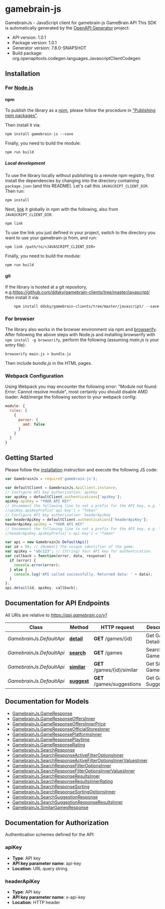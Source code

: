 # gamebrain-js

GamebrainJs - JavaScript client for gamebrain-js
GameBrain API
This SDK is automatically generated by the [OpenAPI Generator](https://openapi-generator.tech) project:

- API version: 1.0.1
- Package version: 1.0.1
- Generator version: 7.8.0-SNAPSHOT
- Build package: org.openapitools.codegen.languages.JavascriptClientCodegen

## Installation

### For [Node.js](https://nodejs.org/)

#### npm

To publish the library as a [npm](https://www.npmjs.com/), please follow the procedure in ["Publishing npm packages"](https://docs.npmjs.com/getting-started/publishing-npm-packages).

Then install it via:

```shell
npm install gamebrain-js --save
```

Finally, you need to build the module:

```shell
npm run build
```

##### Local development

To use the library locally without publishing to a remote npm registry, first install the dependencies by changing into the directory containing `package.json` (and this README). Let's call this `JAVASCRIPT_CLIENT_DIR`. Then run:

```shell
npm install
```

Next, [link](https://docs.npmjs.com/cli/link) it globally in npm with the following, also from `JAVASCRIPT_CLIENT_DIR`:

```shell
npm link
```

To use the link you just defined in your project, switch to the directory you want to use your gamebrain-js from, and run:

```shell
npm link /path/to/<JAVASCRIPT_CLIENT_DIR>
```

Finally, you need to build the module:

```shell
npm run build
```

#### git

If the library is hosted at a git repository, e.g.https://github.com/ddsky/gamebrain-clients/tree/master/javascript/
then install it via:

```shell
    npm install ddsky/gamebrain-clients/tree/master/javascript/ --save
```

### For browser

The library also works in the browser environment via npm and [browserify](http://browserify.org/). After following
the above steps with Node.js and installing browserify with `npm install -g browserify`,
perform the following (assuming *main.js* is your entry file):

```shell
browserify main.js > bundle.js
```

Then include *bundle.js* in the HTML pages.

### Webpack Configuration

Using Webpack you may encounter the following error: "Module not found: Error:
Cannot resolve module", most certainly you should disable AMD loader. Add/merge
the following section to your webpack config:

```javascript
module: {
  rules: [
    {
      parser: {
        amd: false
      }
    }
  ]
}
```

## Getting Started

Please follow the [installation](#installation) instruction and execute the following JS code:

```javascript
var GamebrainJs = require('gamebrain-js');

var defaultClient = GamebrainJs.ApiClient.instance;
// Configure API key authorization: apiKey
var apiKey = defaultClient.authentications['apiKey'];
apiKey.apiKey = "YOUR API KEY"
// Uncomment the following line to set a prefix for the API key, e.g. "Token" (defaults to null)
//apiKey.apiKeyPrefix['api-key'] = "Token"
// Configure API key authorization: headerApiKey
var headerApiKey = defaultClient.authentications['headerApiKey'];
headerApiKey.apiKey = "YOUR API KEY"
// Uncomment the following line to set a prefix for the API key, e.g. "Token" (defaults to null)
//headerApiKey.apiKeyPrefix['x-api-key'] = "Token"

var api = new GamebrainJs.DefaultApi()
var id = 56; // {Number} The unique identifier of the game.
var apiKey = "abc123"; // {String} Your API key for authentication.
var callback = function(error, data, response) {
  if (error) {
    console.error(error);
  } else {
    console.log('API called successfully. Returned data: ' + data);
  }
};
api.detail(id, apiKey, callback);

```

## Documentation for API Endpoints

All URIs are relative to *https://api.gamebrain.co/v1*

Class | Method | HTTP request | Description
------------ | ------------- | ------------- | -------------
*GamebrainJs.DefaultApi* | [**detail**](docs/DefaultApi.md#detail) | **GET** /games/{id} | Get Game Details
*GamebrainJs.DefaultApi* | [**search**](docs/DefaultApi.md#search) | **GET** /games | Search Games
*GamebrainJs.DefaultApi* | [**similar**](docs/DefaultApi.md#similar) | **GET** /games/{id}/similar | Get Similar Games
*GamebrainJs.DefaultApi* | [**suggest**](docs/DefaultApi.md#suggest) | **GET** /games/suggestions | Get Game Suggestions


## Documentation for Models

 - [GamebrainJs.GameResponse](docs/GameResponse.md)
 - [GamebrainJs.GameResponseOffersInner](docs/GameResponseOffersInner.md)
 - [GamebrainJs.GameResponseOffersInnerPrice](docs/GameResponseOffersInnerPrice.md)
 - [GamebrainJs.GameResponseOfficialStoresInner](docs/GameResponseOfficialStoresInner.md)
 - [GamebrainJs.GameResponsePlatformsInner](docs/GameResponsePlatformsInner.md)
 - [GamebrainJs.GameResponsePlaytime](docs/GameResponsePlaytime.md)
 - [GamebrainJs.GameResponseRating](docs/GameResponseRating.md)
 - [GamebrainJs.SearchResponse](docs/SearchResponse.md)
 - [GamebrainJs.SearchResponseActiveFilterOptionsInner](docs/SearchResponseActiveFilterOptionsInner.md)
 - [GamebrainJs.SearchResponseActiveFilterOptionsInnerValuesInner](docs/SearchResponseActiveFilterOptionsInnerValuesInner.md)
 - [GamebrainJs.SearchResponseFilterOptionsInner](docs/SearchResponseFilterOptionsInner.md)
 - [GamebrainJs.SearchResponseFilterOptionsInnerValuesInner](docs/SearchResponseFilterOptionsInnerValuesInner.md)
 - [GamebrainJs.SearchResponseResultsInner](docs/SearchResponseResultsInner.md)
 - [GamebrainJs.SearchResponseResultsInnerRating](docs/SearchResponseResultsInnerRating.md)
 - [GamebrainJs.SearchResponseSorting](docs/SearchResponseSorting.md)
 - [GamebrainJs.SearchResponseSortingOptionsInner](docs/SearchResponseSortingOptionsInner.md)
 - [GamebrainJs.SearchSuggestionResponse](docs/SearchSuggestionResponse.md)
 - [GamebrainJs.SearchSuggestionResponseResultsInner](docs/SearchSuggestionResponseResultsInner.md)
 - [GamebrainJs.SimilarGamesResponse](docs/SimilarGamesResponse.md)


## Documentation for Authorization


Authentication schemes defined for the API:
### apiKey


- **Type**: API key
- **API key parameter name**: api-key
- **Location**: URL query string

### headerApiKey


- **Type**: API key
- **API key parameter name**: x-api-key
- **Location**: HTTP header

